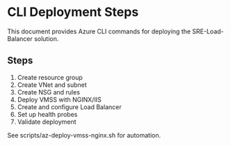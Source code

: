 # CLI Deployment Steps

This document provides Azure CLI commands for deploying the SRE-Load-Balancer solution.

## Steps

1. Create resource group
2. Create VNet and subnet
3. Create NSG and rules
4. Deploy VMSS with NGINX/IIS
5. Create and configure Load Balancer
6. Set up health probes
7. Validate deployment

See scripts/az-deploy-vmss-nginx.sh for automation.
